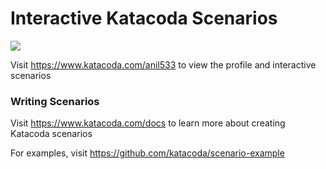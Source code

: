 # Interactive Katacoda Scenarios

[![](http://shields.katacoda.com/katacoda/anil533/count.svg)](https://www.katacoda.com/anil533 "Get your profile on Katacoda.com")

Visit https://www.katacoda.com/anil533 to view the profile and interactive scenarios

### Writing Scenarios
Visit https://www.katacoda.com/docs to learn more about creating Katacoda scenarios

For examples, visit https://github.com/katacoda/scenario-example
